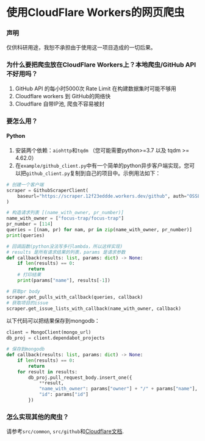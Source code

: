 # 使用CloudFlare Workers的网页爬虫

### 声明

仅供科研用途，我恕不承担由于使用这一项目造成的一切后果。

### 为什么要把爬虫放在CloudFlare Workers上？本地爬虫/GitHub API不好用吗？

1. GitHub API 的每小时5000次 Rate Limit 在构建数据集时可能不够用
2. Cloudflare workers 到 GitHub的网络快
3. Cloudflare 自带IP池, 爬虫不容易被封

### 要怎么用？

#### Python

1. 安装两个依赖：`aiohttp`和`tqdm` （您可能需要python>=3.7 以及 tqdm >= 4.62.0）
2. 在`example/github_client.py`中有一个简单的python异步客户端实现，您可以把`github_client.py`复制到自己的项目中。示例用法如下：
  ```python
  # 创建一个客户端
  scraper = GithubScraperClient(
      baseurl="https://scraper.12f23eddde.workers.dev/github", auth="OSSLab@PKU"
  )
  
  # 构造请求列表 [(name_with_owner, pr_number)]
  name_with_owner = ["focus-trap/focus-trap"]
  pr_number = [114]
  queries = [(nam, pr) for nam, pr in zip(name_with_owner, pr_number)]
  print(queries)
  
  # 回调函数(python没法写多行lambda，所以这样实现)
  # results 是所有请求结果的列表，params 是请求参数
  def callback(results: list, params: dict) -> None:
      if len(results) == 0:
          return
      # 打印结果
      print(params["name"], results[-1])

  # 获取pr body
  scraper.get_pulls_with_callback(queries, callback)
  # 获取项目的issue
  scraper.get_issue_lists_with_callback(name_with_owner, callback)
  ```
  
  以下代码可以把结果保存到mongodb：
  
  ```python
  client = MongoClient(mongo_url)
  db_proj = client.dependabot_projects
  
  # 保存到mongodb
  def callback(results: list, params: dict) -> None:
      if len(results) == 0:
          return
      for result in results:
          db_proj.pull_request_body.insert_one({
              **result,
              "name_with_owner": params["owner"] + "/" + params["name"],
              "id": params["id"]
          })
  ```


### 怎么实现其他的爬虫？

请参考`src/common`, `src/github`和[Cloudflare文档](https://developers.cloudflare.com/workers/).

